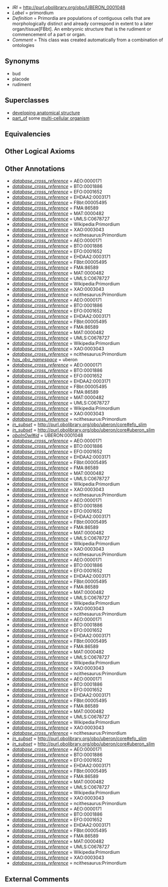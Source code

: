  * *IRI* = http://purl.obolibrary.org/obo/UBERON_0001048
 * *Label* = primordium
 * *Definition* = Primordia are populations of contiguous cells that are morphologically distinct and already correspond in extent to a later organ/tissue[FBbt]. An embryonic structure that is the rudiment or commencement of a part or organ.
 * *Comment* = This class was created automatically from a combination of ontologies

## Synonyms

 * bud
 * placode
 * rudiment

## Superclasses

 * [developing anatomical structure](../../UBERON/23/UBERON_0005423.md)
 * [part_of](../../BFO/50/BFO_0000050.md) some [multi-cellular organism](../../UBERON/68/UBERON_0000468.md)

## Equivalencies


## Other Logical Axioms


## Other Annotations

 * *[database_cross_reference](../../ef/oboInOwl#hasDbXref.md)* = AEO:0000171
 * *[database_cross_reference](../../ef/oboInOwl#hasDbXref.md)* = BTO:0001886
 * *[database_cross_reference](../../ef/oboInOwl#hasDbXref.md)* = EFO:0001652
 * *[database_cross_reference](../../ef/oboInOwl#hasDbXref.md)* = EHDAA2:0003171
 * *[database_cross_reference](../../ef/oboInOwl#hasDbXref.md)* = FBbt:00005495
 * *[database_cross_reference](../../ef/oboInOwl#hasDbXref.md)* = FMA:86589
 * *[database_cross_reference](../../ef/oboInOwl#hasDbXref.md)* = MAT:0000482
 * *[database_cross_reference](../../ef/oboInOwl#hasDbXref.md)* = UMLS:C0678727
 * *[database_cross_reference](../../ef/oboInOwl#hasDbXref.md)* = Wikipedia:Primordium
 * *[database_cross_reference](../../ef/oboInOwl#hasDbXref.md)* = XAO:0003043
 * *[database_cross_reference](../../ef/oboInOwl#hasDbXref.md)* = ncithesaurus:Primordium
 * *[database_cross_reference](../../ef/oboInOwl#hasDbXref.md)* = AEO:0000171
 * *[database_cross_reference](../../ef/oboInOwl#hasDbXref.md)* = BTO:0001886
 * *[database_cross_reference](../../ef/oboInOwl#hasDbXref.md)* = EFO:0001652
 * *[database_cross_reference](../../ef/oboInOwl#hasDbXref.md)* = EHDAA2:0003171
 * *[database_cross_reference](../../ef/oboInOwl#hasDbXref.md)* = FBbt:00005495
 * *[database_cross_reference](../../ef/oboInOwl#hasDbXref.md)* = FMA:86589
 * *[database_cross_reference](../../ef/oboInOwl#hasDbXref.md)* = MAT:0000482
 * *[database_cross_reference](../../ef/oboInOwl#hasDbXref.md)* = UMLS:C0678727
 * *[database_cross_reference](../../ef/oboInOwl#hasDbXref.md)* = Wikipedia:Primordium
 * *[database_cross_reference](../../ef/oboInOwl#hasDbXref.md)* = XAO:0003043
 * *[database_cross_reference](../../ef/oboInOwl#hasDbXref.md)* = ncithesaurus:Primordium
 * *[database_cross_reference](../../ef/oboInOwl#hasDbXref.md)* = AEO:0000171
 * *[database_cross_reference](../../ef/oboInOwl#hasDbXref.md)* = BTO:0001886
 * *[database_cross_reference](../../ef/oboInOwl#hasDbXref.md)* = EFO:0001652
 * *[database_cross_reference](../../ef/oboInOwl#hasDbXref.md)* = EHDAA2:0003171
 * *[database_cross_reference](../../ef/oboInOwl#hasDbXref.md)* = FBbt:00005495
 * *[database_cross_reference](../../ef/oboInOwl#hasDbXref.md)* = FMA:86589
 * *[database_cross_reference](../../ef/oboInOwl#hasDbXref.md)* = MAT:0000482
 * *[database_cross_reference](../../ef/oboInOwl#hasDbXref.md)* = UMLS:C0678727
 * *[database_cross_reference](../../ef/oboInOwl#hasDbXref.md)* = Wikipedia:Primordium
 * *[database_cross_reference](../../ef/oboInOwl#hasDbXref.md)* = XAO:0003043
 * *[database_cross_reference](../../ef/oboInOwl#hasDbXref.md)* = ncithesaurus:Primordium
 * *[has_obo_namespace](../../ce/oboInOwl#hasOBONamespace.md)* = uberon
 * *[database_cross_reference](../../ef/oboInOwl#hasDbXref.md)* = AEO:0000171
 * *[database_cross_reference](../../ef/oboInOwl#hasDbXref.md)* = BTO:0001886
 * *[database_cross_reference](../../ef/oboInOwl#hasDbXref.md)* = EFO:0001652
 * *[database_cross_reference](../../ef/oboInOwl#hasDbXref.md)* = EHDAA2:0003171
 * *[database_cross_reference](../../ef/oboInOwl#hasDbXref.md)* = FBbt:00005495
 * *[database_cross_reference](../../ef/oboInOwl#hasDbXref.md)* = FMA:86589
 * *[database_cross_reference](../../ef/oboInOwl#hasDbXref.md)* = MAT:0000482
 * *[database_cross_reference](../../ef/oboInOwl#hasDbXref.md)* = UMLS:C0678727
 * *[database_cross_reference](../../ef/oboInOwl#hasDbXref.md)* = Wikipedia:Primordium
 * *[database_cross_reference](../../ef/oboInOwl#hasDbXref.md)* = XAO:0003043
 * *[database_cross_reference](../../ef/oboInOwl#hasDbXref.md)* = ncithesaurus:Primordium
 * *[in_subset](../../et/oboInOwl#inSubset.md)* = http://purl.obolibrary.org/obo/uberon/core#efo_slim
 * *[in_subset](../../et/oboInOwl#inSubset.md)* = http://purl.obolibrary.org/obo/uberon/core#uberon_slim
 * *[oboInOwl#id](../../id/oboInOwl#id.md)* = UBERON:0001048
 * *[database_cross_reference](../../ef/oboInOwl#hasDbXref.md)* = AEO:0000171
 * *[database_cross_reference](../../ef/oboInOwl#hasDbXref.md)* = BTO:0001886
 * *[database_cross_reference](../../ef/oboInOwl#hasDbXref.md)* = EFO:0001652
 * *[database_cross_reference](../../ef/oboInOwl#hasDbXref.md)* = EHDAA2:0003171
 * *[database_cross_reference](../../ef/oboInOwl#hasDbXref.md)* = FBbt:00005495
 * *[database_cross_reference](../../ef/oboInOwl#hasDbXref.md)* = FMA:86589
 * *[database_cross_reference](../../ef/oboInOwl#hasDbXref.md)* = MAT:0000482
 * *[database_cross_reference](../../ef/oboInOwl#hasDbXref.md)* = UMLS:C0678727
 * *[database_cross_reference](../../ef/oboInOwl#hasDbXref.md)* = Wikipedia:Primordium
 * *[database_cross_reference](../../ef/oboInOwl#hasDbXref.md)* = XAO:0003043
 * *[database_cross_reference](../../ef/oboInOwl#hasDbXref.md)* = ncithesaurus:Primordium
 * *[database_cross_reference](../../ef/oboInOwl#hasDbXref.md)* = AEO:0000171
 * *[database_cross_reference](../../ef/oboInOwl#hasDbXref.md)* = BTO:0001886
 * *[database_cross_reference](../../ef/oboInOwl#hasDbXref.md)* = EFO:0001652
 * *[database_cross_reference](../../ef/oboInOwl#hasDbXref.md)* = EHDAA2:0003171
 * *[database_cross_reference](../../ef/oboInOwl#hasDbXref.md)* = FBbt:00005495
 * *[database_cross_reference](../../ef/oboInOwl#hasDbXref.md)* = FMA:86589
 * *[database_cross_reference](../../ef/oboInOwl#hasDbXref.md)* = MAT:0000482
 * *[database_cross_reference](../../ef/oboInOwl#hasDbXref.md)* = UMLS:C0678727
 * *[database_cross_reference](../../ef/oboInOwl#hasDbXref.md)* = Wikipedia:Primordium
 * *[database_cross_reference](../../ef/oboInOwl#hasDbXref.md)* = XAO:0003043
 * *[database_cross_reference](../../ef/oboInOwl#hasDbXref.md)* = ncithesaurus:Primordium
 * *[database_cross_reference](../../ef/oboInOwl#hasDbXref.md)* = AEO:0000171
 * *[database_cross_reference](../../ef/oboInOwl#hasDbXref.md)* = BTO:0001886
 * *[database_cross_reference](../../ef/oboInOwl#hasDbXref.md)* = EFO:0001652
 * *[database_cross_reference](../../ef/oboInOwl#hasDbXref.md)* = EHDAA2:0003171
 * *[database_cross_reference](../../ef/oboInOwl#hasDbXref.md)* = FBbt:00005495
 * *[database_cross_reference](../../ef/oboInOwl#hasDbXref.md)* = FMA:86589
 * *[database_cross_reference](../../ef/oboInOwl#hasDbXref.md)* = MAT:0000482
 * *[database_cross_reference](../../ef/oboInOwl#hasDbXref.md)* = UMLS:C0678727
 * *[database_cross_reference](../../ef/oboInOwl#hasDbXref.md)* = Wikipedia:Primordium
 * *[database_cross_reference](../../ef/oboInOwl#hasDbXref.md)* = XAO:0003043
 * *[database_cross_reference](../../ef/oboInOwl#hasDbXref.md)* = ncithesaurus:Primordium
 * *[database_cross_reference](../../ef/oboInOwl#hasDbXref.md)* = AEO:0000171
 * *[database_cross_reference](../../ef/oboInOwl#hasDbXref.md)* = BTO:0001886
 * *[database_cross_reference](../../ef/oboInOwl#hasDbXref.md)* = EFO:0001652
 * *[database_cross_reference](../../ef/oboInOwl#hasDbXref.md)* = EHDAA2:0003171
 * *[database_cross_reference](../../ef/oboInOwl#hasDbXref.md)* = FBbt:00005495
 * *[database_cross_reference](../../ef/oboInOwl#hasDbXref.md)* = FMA:86589
 * *[database_cross_reference](../../ef/oboInOwl#hasDbXref.md)* = MAT:0000482
 * *[database_cross_reference](../../ef/oboInOwl#hasDbXref.md)* = UMLS:C0678727
 * *[database_cross_reference](../../ef/oboInOwl#hasDbXref.md)* = Wikipedia:Primordium
 * *[database_cross_reference](../../ef/oboInOwl#hasDbXref.md)* = XAO:0003043
 * *[database_cross_reference](../../ef/oboInOwl#hasDbXref.md)* = ncithesaurus:Primordium
 * *[database_cross_reference](../../ef/oboInOwl#hasDbXref.md)* = AEO:0000171
 * *[database_cross_reference](../../ef/oboInOwl#hasDbXref.md)* = BTO:0001886
 * *[database_cross_reference](../../ef/oboInOwl#hasDbXref.md)* = EFO:0001652
 * *[database_cross_reference](../../ef/oboInOwl#hasDbXref.md)* = EHDAA2:0003171
 * *[database_cross_reference](../../ef/oboInOwl#hasDbXref.md)* = FBbt:00005495
 * *[database_cross_reference](../../ef/oboInOwl#hasDbXref.md)* = FMA:86589
 * *[database_cross_reference](../../ef/oboInOwl#hasDbXref.md)* = MAT:0000482
 * *[database_cross_reference](../../ef/oboInOwl#hasDbXref.md)* = UMLS:C0678727
 * *[database_cross_reference](../../ef/oboInOwl#hasDbXref.md)* = Wikipedia:Primordium
 * *[database_cross_reference](../../ef/oboInOwl#hasDbXref.md)* = XAO:0003043
 * *[database_cross_reference](../../ef/oboInOwl#hasDbXref.md)* = ncithesaurus:Primordium
 * *[in_subset](../../et/oboInOwl#inSubset.md)* = http://purl.obolibrary.org/obo/uberon/core#efo_slim
 * *[in_subset](../../et/oboInOwl#inSubset.md)* = http://purl.obolibrary.org/obo/uberon/core#uberon_slim
 * *[database_cross_reference](../../ef/oboInOwl#hasDbXref.md)* = AEO:0000171
 * *[database_cross_reference](../../ef/oboInOwl#hasDbXref.md)* = BTO:0001886
 * *[database_cross_reference](../../ef/oboInOwl#hasDbXref.md)* = EFO:0001652
 * *[database_cross_reference](../../ef/oboInOwl#hasDbXref.md)* = EHDAA2:0003171
 * *[database_cross_reference](../../ef/oboInOwl#hasDbXref.md)* = FBbt:00005495
 * *[database_cross_reference](../../ef/oboInOwl#hasDbXref.md)* = FMA:86589
 * *[database_cross_reference](../../ef/oboInOwl#hasDbXref.md)* = MAT:0000482
 * *[database_cross_reference](../../ef/oboInOwl#hasDbXref.md)* = UMLS:C0678727
 * *[database_cross_reference](../../ef/oboInOwl#hasDbXref.md)* = Wikipedia:Primordium
 * *[database_cross_reference](../../ef/oboInOwl#hasDbXref.md)* = XAO:0003043
 * *[database_cross_reference](../../ef/oboInOwl#hasDbXref.md)* = ncithesaurus:Primordium
 * *[database_cross_reference](../../ef/oboInOwl#hasDbXref.md)* = AEO:0000171
 * *[database_cross_reference](../../ef/oboInOwl#hasDbXref.md)* = BTO:0001886
 * *[database_cross_reference](../../ef/oboInOwl#hasDbXref.md)* = EFO:0001652
 * *[database_cross_reference](../../ef/oboInOwl#hasDbXref.md)* = EHDAA2:0003171
 * *[database_cross_reference](../../ef/oboInOwl#hasDbXref.md)* = FBbt:00005495
 * *[database_cross_reference](../../ef/oboInOwl#hasDbXref.md)* = FMA:86589
 * *[database_cross_reference](../../ef/oboInOwl#hasDbXref.md)* = MAT:0000482
 * *[database_cross_reference](../../ef/oboInOwl#hasDbXref.md)* = UMLS:C0678727
 * *[database_cross_reference](../../ef/oboInOwl#hasDbXref.md)* = Wikipedia:Primordium
 * *[database_cross_reference](../../ef/oboInOwl#hasDbXref.md)* = XAO:0003043
 * *[database_cross_reference](../../ef/oboInOwl#hasDbXref.md)* = ncithesaurus:Primordium

## External Comments

